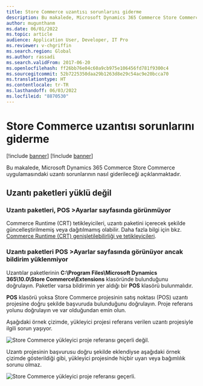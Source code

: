 ```yaml
---
title: Store Commerce uzantısı sorunlarını giderme
description: Bu makalede, Microsoft Dynamics 365 Commerce Store Commerce uygulamasındaki uzantı sorunlarının nasıl giderileceği açıklanmaktadır.
author: mugunthanm
ms.date: 06/01/2022
ms.topic: article
audience: Application User, Developer, IT Pro
ms.reviewer: v-chgriffin
ms.search.region: Global
ms.author: rassadi
ms.search.validFrom: 2017-06-20
ms.openlocfilehash: ff26bb76e04c60a9cb975e106456fd781f9300c4
ms.sourcegitcommit: 52b7225350daa29b1263d8e29c54ac9e20bcca70
ms.translationtype: HT
ms.contentlocale: tr-TR
ms.lasthandoff: 06/03/2022
ms.locfileid: "8870530"
---
```

# <a name="troubleshoot-store-commerce-extension-issues"></a>Store Commerce uzantısı sorunlarını giderme

[!include [banner](../includes/banner.md)]
[!include [banner](../includes/preview-banner.md)]

Bu makalede, Microsoft Dynamics 365 Commerce Store Commerce uygulamasındaki uzantı sorunlarının nasıl giderileceği açıklanmaktadır.

## <a name="extensions-packages-arent-loaded"></a>Uzantı paketleri yüklü değil

### <a name="extensions-packages-dont-appear-on-the-pos--settings-page"></a>Uzantı paketleri, POS \>Ayarlar sayfasında görünmüyor

Commerce Runtime (CRT) tetikleyicileri, uzantı paketini içerecek şekilde güncelleştirilmemiş veya dağıtılmamış olabilir. Daha fazla bilgi için bkz. [Commerce Runtime (CRT) genişletilebilirliği ve tetikleyicileri](../dev-itpro/commerce-runtime-extensibility-trigger.md).

### <a name="extensions-packages-appear-on-the-pos--settings-page-but-the-manifest-isnt-loaded"></a>Uzantı paketleri POS \>Ayarlar sayfasında görünüyor ancak bildirim yüklenmiyor

Uzantılar paketlerinin  **C:\\Program Files\\Microsoft Dynamics 365\\10.0\\Store Commerce\\Extensions** klasöründe bulunduğunu doğrulayın. Paketler varsa bildirimin yer aldığı bir **POS** klasörü bulunmalıdır.

**POS** klasörü yoksa Store Commerce projesinin satış noktası (POS) uzantı projesine doğru şekilde başvuruda bulunduğunu doğrulayın. Proje referans yolunu doğrulayın ve var olduğundan emin olun. 

Aşağıdaki örnek çizimde, yükleyici projesi referans verilen uzantı projesiyle ilgili sorun yaşıyor.

![Store Commerce yükleyici proje referansı geçerli değil.](media/ReferenceNotValid.png)

Uzantı projesinin başvurusu doğru şekilde eklendiyse aşağıdaki örnek çizimde gösterildiği gibi, yükleyici projesinde hiçbir uyarı veya bağımlılık sorunu olmaz.

![Store Commerce yükleyici proje referansı geçerli.](media/ReferenceValid.png)
